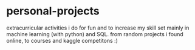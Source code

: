 # personal-projects

extracurricular activities i do for fun and to increase my skill set mainly in machine learning (with python) and SQL. from  random projects i found online, to courses and kaggle competitons :)
